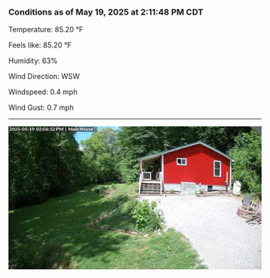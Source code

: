 ### Conditions as of May 19, 2025 at 2:11:48 PM CDT 

Temperature: 85.20 &deg;F

Feels like: 85.20 &deg;F

Humidity: 63%

Wind Direction: WSW

Windspeed: 0.4 mph

Wind Gust: 0.7 mph

---

<img src="./images/latest.jpeg"/>

